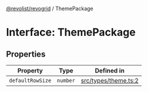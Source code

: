 [@revolist/revogrid](README.md) / ThemePackage

# Interface: ThemePackage

## Properties

| Property | Type | Defined in |
| ------ | ------ | ------ |
| `defaultRowSize` | `number` | [src/types/theme.ts:2](https://github.com/revolist/revogrid/blob/bdb9e42430f63c1d6612c6ca28338cbed0c26a6c/src/types/theme.ts#L2) |
